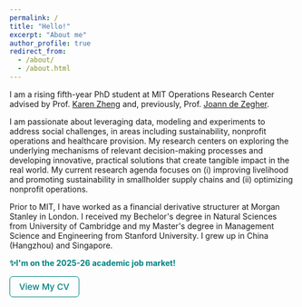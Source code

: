```yaml
---
permalink: /
title: "Hello!"
excerpt: "About me"
author_profile: true
redirect_from: 
  - /about/
  - /about.html
---
```


I am a rising fifth-year PhD student at MIT Operations Research Center advised by Prof. [Karen Zheng](https://mitmgmtfaculty.mit.edu/yanchong/) and, previously, Prof. [Joann de Zegher](https://mitsloan.mit.edu/staff/directory/joann-de-zegher). 

I am passionate about leveraging data, modeling and experiments to address social challenges, in areas including sustainability, nonprofit operations and healthcare provision. My research centers on exploring the underlying mechanisms of relevant decision-making processes and developing innovative, practical solutions that create tangible impact in the real world. My current research agenda focuses on (i) improving livelihood and promoting sustainability in smallholder supply chains and (ii) optimizing nonprofit operations. 

Prior to MIT, I have worked as a financial derivative structurer at Morgan Stanley in London. I received my Bechelor's degree in Natural Sciences from University of Cambridge and my Master's degree in Management Science and Engineering from Stanford University. I grew up in China (Hangzhou) and Singapore. 

**<span style="color: #008080;">✨I'm on the 2025-26 academic job market!</span>**

<a href="/files/Yuan_CV.pdf" target="_blank" style="
  display: inline-block;
  padding: 8px 16px;
  border: 1.5px solid #008080;
  color: #008080;
  border-radius: 6px;
  text-decoration: none;
  font-weight: 500;
  font-size: 0.95rem;
">
View My CV
</a>

